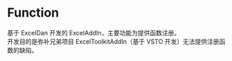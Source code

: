# Function

基于 ExcelDan 开发的 ExcelAddIn，主要功能为提供函数注册。  
开发目的是弥补兄弟项目 ExcelToolkitAddIn（基于 VSTO 开发）无法提供注册函数的缺陷。
